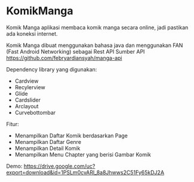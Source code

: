 # KomikManga
Komik Manga aplikasi membaca komik manga secara online, jadi pastikan ada koneksi internet.

Komik Manga dibuat menggunakan bahasa java dan menggunakan FAN (Fast Android Networking) sebagai Rest API
Sumber API https://github.com/febryardiansyah/manga-api

Dependency library yang digunakan:
- Cardview
- Recylerview
- Glide
- Cardslider
- Arclayout
- Curvebottombar

Fitur:
- Menampilkan Daftar Komik berdasarkan Page
- Menampilkan Daftar Genre
- Menampilkan Detail Komik
- Menampilkan Menu Chapter yang berisi Gambar Komik

Demo:
 https://drive.google.com/uc?export=download&id=1PSLm0cvARl_8a8Jhwws2C51Fy65kDJ2A
